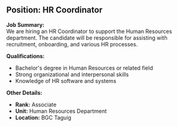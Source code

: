 ## **Position: HR Coordinator**

**Job Summary:**  
We are hiring an HR Coordinator to support the Human Resources department. The candidate will be responsible for assisting with recruitment, onboarding, and various HR processes.

**Qualifications:**  
- Bachelor's degree in Human Resources or related field
- Strong organizational and interpersonal skills
- Knowledge of HR software and systems

**Other Details:**
- **Rank:** Associate
- **Unit:** Human Resources Department
- **Location:** BGC Taguig
